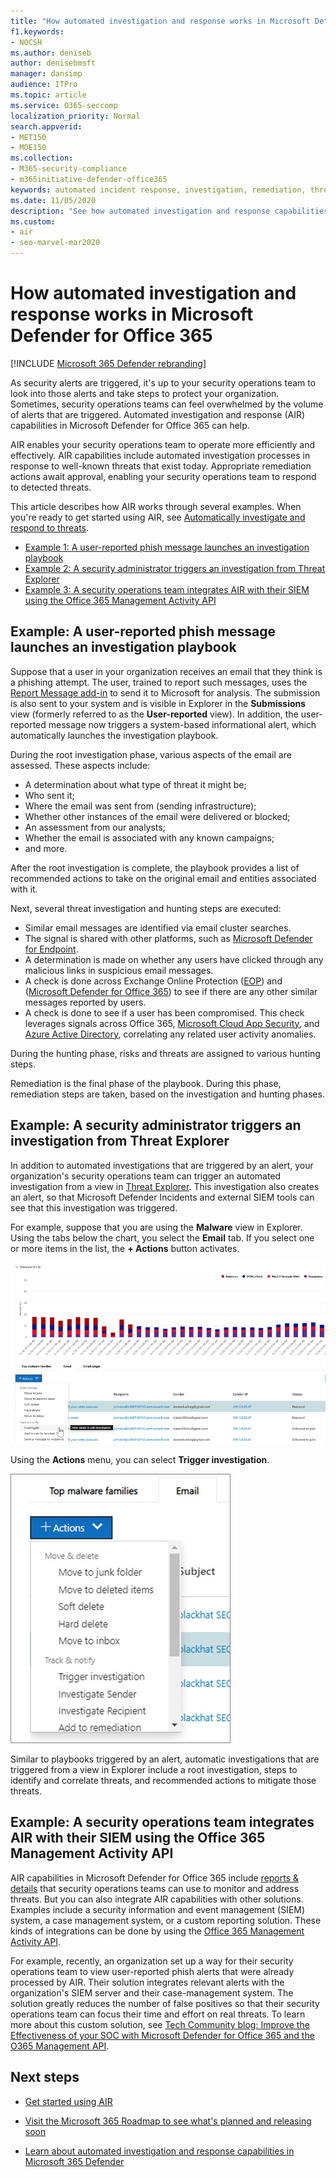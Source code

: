 ```yaml
---
title: "How automated investigation and response works in Microsoft Defender for Office 365"
f1.keywords:
- NOCSH
ms.author: deniseb
author: denisebmsft
manager: dansimp
audience: ITPro
ms.topic: article
ms.service: O365-seccomp
localization_priority: Normal
search.appverid:
- MET150
- MOE150
ms.collection: 
- M365-security-compliance
- m365initiative-defender-office365
keywords: automated incident response, investigation, remediation, threat protection
ms.date: 11/05/2020
description: "See how automated investigation and response capabilities work in Microsoft Defender for Office 365"
ms.custom: 
- air
- seo-marvel-mar2020
---
```


# How automated investigation and response works in Microsoft Defender for Office 365

[!INCLUDE [Microsoft 365 Defender rebranding](../includes/microsoft-defender-for-office.md)]

As security alerts are triggered, it's up to your security operations team to look into those alerts and take steps to protect your organization. Sometimes, security operations teams can feel overwhelmed by the volume of alerts that are triggered. Automated investigation and response (AIR) capabilities in Microsoft Defender for Office 365 can help.

AIR enables your security operations team to operate more efficiently and effectively. AIR capabilities include automated investigation processes in response to well-known threats that exist today. Appropriate remediation actions await approval, enabling your security operations team to respond to detected threats.

This article describes how AIR works through several examples. When you're ready to get started using AIR, see [Automatically investigate and respond to threats](office-365-air.md).

- [Example 1: A user-reported phish message launches an investigation playbook](#example-a-user-reported-phish-message-launches-an-investigation-playbook)
- [Example 2: A security administrator triggers an investigation from Threat Explorer](#example-a-security-administrator-triggers-an-investigation-from-threat-explorer)
- [Example 3: A security operations team integrates AIR with their SIEM using the Office 365 Management Activity API](#example-a-security-operations-team-integrates-air-with-their-siem-using-the-office-365-management-activity-api)

## Example: A user-reported phish message launches an investigation playbook

Suppose that a user in your organization receives an email that they think is a phishing attempt. The user, trained to report such messages, uses the [Report Message add-in](enable-the-report-message-add-in.md) to send it to Microsoft for analysis. The submission is also sent to your system and is visible in Explorer in the **Submissions** view (formerly referred to as the **User-reported** view). In addition, the user-reported message now triggers a system-based informational alert, which automatically launches the investigation playbook.

During the root investigation phase, various aspects of the email are assessed. These aspects include:

- A determination about what type of threat it might be;
- Who sent it;
- Where the email was sent from (sending infrastructure);
- Whether other instances of the email were delivered or blocked;
- An assessment from our analysts;
- Whether the email is associated with any known campaigns;
- and more.

After the root investigation is complete, the playbook provides a list of recommended actions to take on the original email and entities associated with it.

Next, several threat investigation and hunting steps are executed:

- Similar email messages are identified via email cluster searches.
- The signal is shared with other platforms, such as [Microsoft Defender for Endpoint](https://docs.microsoft.com/windows/security/threat-protection/microsoft-defender-atp/microsoft-defender-advanced-threat-protection).
- A determination is made on whether any users have clicked through any malicious links in suspicious email messages.
- A check is done across Exchange Online Protection ([EOP](exchange-online-protection-overview.md)) and ([Microsoft Defender for Office 365](office-365-atp.md)) to see if there are any other similar messages reported by users.
- A check is done to see if a user has been compromised. This check leverages signals across Office 365, [Microsoft Cloud App Security](https://docs.microsoft.com/cloud-app-security), and [Azure Active Directory](https://docs.microsoft.com/azure/active-directory), correlating any related user activity anomalies.

During the hunting phase, risks and threats are assigned to various hunting steps.

Remediation is the final phase of the playbook. During this phase, remediation steps are taken, based on the investigation and hunting phases.

## Example: A security administrator triggers an investigation from Threat Explorer

In addition to automated investigations that are triggered by an alert, your organization's security operations team can trigger an automated investigation from a view in [Threat Explorer](threat-explorer.md).  This investigation also creates an alert, so that Microsoft Defender Incidents and external SIEM tools can see that this investigation was triggered.

For example, suppose that you are using the **Malware** view in Explorer. Using the tabs below the chart, you select the **Email** tab. If you select one or more items in the list, the **+ Actions** button activates.

![Explorer with selected messages](../../media/Explorer-Malware-Email-ActionsInvestigate.png)

Using the **Actions** menu, you can select **Trigger investigation**.

![Actions menu for selected messages](../../media/explorer-malwareview-selectedemails-actions.jpg)

Similar to playbooks triggered by an alert, automatic investigations that are triggered from a view in Explorer include a root investigation, steps to identify and correlate threats, and recommended actions to mitigate those threats.

## Example: A security operations team integrates AIR with their SIEM using the Office 365 Management Activity API

AIR capabilities in Microsoft Defender for Office 365 include [reports & details](air-view-investigation-results.md) that security operations teams can use to monitor and address threats. But you can also integrate AIR capabilities with other solutions. Examples include a security information and event management (SIEM) system, a case management system, or a custom reporting solution. These kinds of integrations can be done by using the [Office 365 Management Activity API](https://docs.microsoft.com/office/office-365-management-api/office-365-management-activity-api-reference).

For example, recently, an organization set up a way for their security operations team to view user-reported phish alerts that were already processed by AIR. Their solution integrates relevant alerts with the organization's SIEM server and their case-management system. The solution greatly reduces the number of false positives so that their security operations team can focus their time and effort on real threats. To learn more about this custom solution, see [Tech Community blog: Improve the Effectiveness of your SOC with Microsoft Defender for Office 365 and the O365 Management API](https://techcommunity.microsoft.com/t5/microsoft-security-and/improve-the-effectiveness-of-your-soc-with-office-365-atp-and/ba-p/1525185).

## Next steps

- [Get started using AIR](office-365-air.md)

- [Visit the Microsoft 365 Roadmap to see what's planned and releasing soon](https://www.microsoft.com/microsoft-365/roadmap?filters=)

- [Learn about automated investigation and response capabilities in Microsoft 365 Defender](https://docs.microsoft.com/microsoft-365/security/mtp/mtp-autoir)

